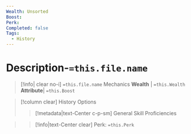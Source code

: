 ```yaml
---
Wealth: Unsorted
Boost: 
Perk: 
Completed: false
Tags:
  - History
---
```

# Description-`=this.file.name`

>[!info| clear no-i] `=this.file.name` Mechanics
>**Wealth** | `=this.Wealth`   
>**Attribute**| `=this.Boost`

>[!column clear] History Options
>> [!metadata|text-Center c-p-sm] General Skill Proficiencies


>> [!info|text-Center clear] Perk: `=this.Perk`
>> 